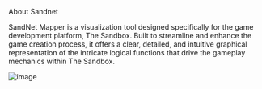 About Sandnet

SandNet Mapper is a visualization tool designed specifically for the game development platform, The Sandbox. 
Built to streamline and enhance the game creation process, it offers a clear, detailed, and intuitive graphical representation of the intricate logical functions that drive the gameplay mechanics within The Sandbox.

![image](https://github.com/danielcampetti/sandnet/assets/82032496/2ea97509-5e44-42f9-9ae7-a11cbe6abc56)
